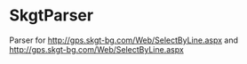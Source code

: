 # SkgtParser
Parser for http://gps.skgt-bg.com/Web/SelectByLine.aspx and http://gps.skgt-bg.com/Web/SelectByLine.aspx
